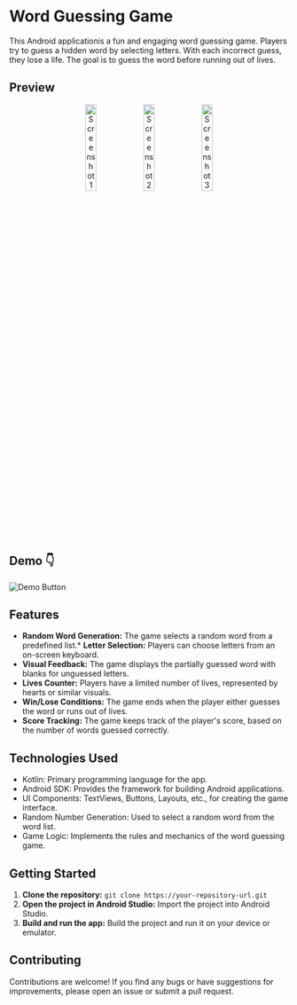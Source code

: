 # Word Guessing Game

This Android applicationis a fun and engaging word guessing game. Players try to guess a hidden word by selecting letters. With each incorrect guess, they lose a life. The goal is to guess the word before running out of lives.

## Preview

<p align="center">
  <img src="https://github.com/user-attachments/assets/0a5ff2f1-42eb-4ffc-b201-a0c9c53f653a" alt="Screenshot 1" width="20%">
  <img src="https://github.com/user-attachments/assets/762fbd9b-f444-4418-8145-3816e303c391" alt="Screenshot 2" width="20%">
  <img src="https://github.com/user-attachments/assets/c0a38d70-87cb-48fe-a33d-dffe60daf6d3" alt="Screenshot 3" width="20%">
</p>

## Demo 👇

<p>
  <a href="https://www.linkedin.com/posts/akash-de-alwis-976a82284_androiddevelopment-mobileapp-wordguessinggame-activity-7253297457608962048-1aQ6?utm_source=combined_share_message&utm_medium=member_desktop_web" target="_blank" style="text-decoration:none;">
    <img src="https://img.shields.io/badge/LinkedIn-Demo-blue?style=for-the-badge&logo=linkedin" alt="Demo Button">
  </a>
</p>

## Features

* **Random Word Generation:** The game selects a random word from a predefined list.* **Letter Selection:** Players can choose letters from an on-screen keyboard.
* **Visual Feedback:** The game displays the partially guessed word with blanks for unguessed letters.
* **Lives Counter:** Players have a limited number of lives, represented by hearts or similar visuals.
* **Win/Lose Conditions:** The game ends when the player either guesses the word or runs out of lives.
* **Score Tracking:** The game keeps track of the player's score, based on the number of words guessed correctly.

## Technologies Used

* Kotlin: Primary programming language for the app.
* Android SDK: Provides the framework for building Android applications.
* UI Components: TextViews, Buttons, Layouts, etc., for creating the game interface.
* Random Number Generation: Used to select a random word from the word list.
* Game Logic: Implements the rules and mechanics of the word guessing game.

## Getting Started

1. **Clone the repository:** `git clone https://your-repository-url.git`
2. **Open the project in Android Studio:** Import the project into Android Studio.
3. **Build and run the app:** Build the project and run it on your device or emulator.

## Contributing

Contributions are welcome! If you find any bugs or have suggestions for improvements, please open an issue or submit a pull request.

